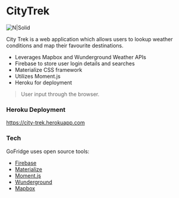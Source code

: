 # CityTrek

![N|Solid](https://s-media-cache-ak0.pinimg.com/originals/5d/1b/80/5d1b803b8c71c106bff9b24a3bfb1efc.jpg)

City Trek is a web application which allows users to lookup weather conditions and map their favourite destinations.

  - Leverages Mapbox and Wunderground Weather APIs
  - Firebase to store user login details and searches
  - Materialize CSS framework
  - Utilizes Moment.js
  - Heroku for deployment 

> User input through the browser. 

### Heroku Deployment

https://city-trek.herokuapp.com

### Tech

GoFridge uses open source tools:

* [Firebase]
* [Materialize]
* [Moment.js]
* [Wunderground]
* [Mapbox]

[Firebase]: <https://firebase.google.com/>
[Materialize]: <http://materializecss.com/>
[Moment.js]: <https://momentjs.com/>
[Wunderground]: <https://www.wunderground.com/weather/api/>
[Mapbox]: <https://www.mapbox.com/api-documentation/>
[JQuery]: <https://jquery.com/>
